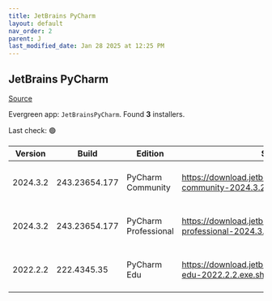 ```yaml
---
title: JetBrains PyCharm
layout: default
nav_order: 2
parent: J
last_modified_date: Jan 28 2025 at 12:25 PM
---
```


## JetBrains PyCharm

[Source](https://www.jetbrains.com/)

Evergreen app: `JetBrainsPyCharm`. Found **3** installers.

Last check: 🟢

| Version  | Build         | Edition              | Sha256                                                                         | Date       | Size      | Type | URI                                                                                                                                                |
| -------- | ------------- | -------------------- | ------------------------------------------------------------------------------ | ---------- | --------- | ---- | -------------------------------------------------------------------------------------------------------------------------------------------------- |
| 2024.3.2 | 243.23654.177 | PyCharm Community    | https://download.jetbrains.com/python/pycharm-community-2024.3.2.exe.sha256    | 28/1/2025  | 596669328 | exe  | [https://download.jetbrains.com/python/pycharm-community-2024.3.2.exe](https://download.jetbrains.com/python/pycharm-community-2024.3.2.exe)       |
| 2024.3.2 | 243.23654.177 | PyCharm Professional | https://download.jetbrains.com/python/pycharm-professional-2024.3.2.exe.sha256 | 28/1/2025  | 875690816 | exe  | [https://download.jetbrains.com/python/pycharm-professional-2024.3.2.exe](https://download.jetbrains.com/python/pycharm-professional-2024.3.2.exe) |
| 2022.2.2 | 222.4345.35   | PyCharm Edu          | https://download.jetbrains.com/python/pycharm-edu-2022.2.2.exe.sha256          | 27/10/2022 | 394799056 | exe  | [https://download.jetbrains.com/python/pycharm-edu-2022.2.2.exe](https://download.jetbrains.com/python/pycharm-edu-2022.2.2.exe)                   |
